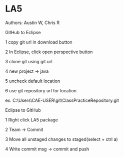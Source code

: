 # LA5

Authors: Austin W, Chris R

GitHub to Eclipse

1 copy git url in download button

2 In Eclipse, click open perspective button

3 clone git using git url

4 new project -> java

5 uncheck default location

6 use git repository url for location

ex. C:\Users\CAE-USER\git\ClassPracticeRepository\.git


Eclipse to GitHub

1 Right click LA5 package

2 Team -> Commit

3 Move all unstaged changes to staged(select + ctrl a)

4 Write commit msg -> commit and push
